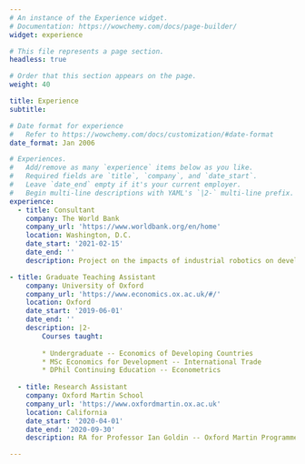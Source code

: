 ```yaml
---
# An instance of the Experience widget.
# Documentation: https://wowchemy.com/docs/page-builder/
widget: experience

# This file represents a page section.
headless: true

# Order that this section appears on the page.
weight: 40

title: Experience
subtitle:

# Date format for experience
#   Refer to https://wowchemy.com/docs/customization/#date-format
date_format: Jan 2006

# Experiences.
#   Add/remove as many `experience` items below as you like.
#   Required fields are `title`, `company`, and `date_start`.
#   Leave `date_end` empty if it's your current employer.
#   Begin multi-line descriptions with YAML's `|2-` multi-line prefix.
experience:
  - title: Consultant
    company: The World Bank
    company_url: 'https://www.worldbank.org/en/home'
    location: Washington, D.C. 
    date_start: '2021-02-15'
    date_end: ''
    description: Project on the impacts of industrial robotics on developing countries.

- title: Graduate Teaching Assistant
    company: University of Oxford
    company_url: 'https://www.economics.ox.ac.uk/#/'
    location: Oxford
    date_start: '2019-06-01'
    date_end: ''
    description: |2-
        Courses taught:
        
        * Undergraduate -- Economics of Developing Countries
        * MSc Economics for Development -- International Trade
        * DPhil Continuing Education -- Econometrics
        
  - title: Research Assistant
    company: Oxford Martin School
    company_url: 'https://www.oxfordmartin.ox.ac.uk'
    location: California
    date_start: '2020-04-01'
    date_end: '2020-09-30'
    description: RA for Professor Ian Goldin -- Oxford Martin Programme on Technological and Economic Change

---
```

